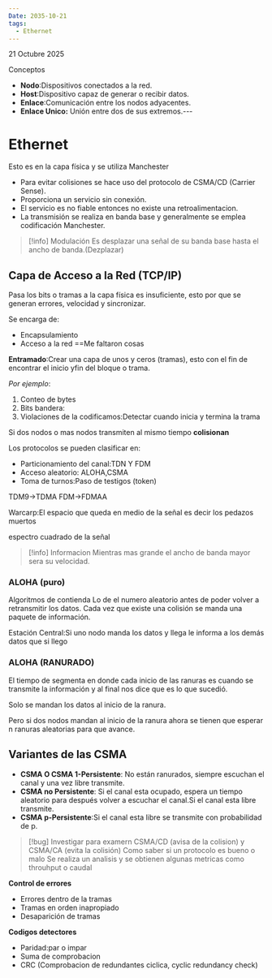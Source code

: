 ```yaml
---
Date: 2035-10-21
tags:
  - Ethernet
---
```

21 Octubre 2025
    
Conceptos

- **Nodo**:Dispositivos conectados a la red.
- **Host**:Dispositivo capaz de generar o recibir datos.
- **Enlace**:Comunicación entre los nodos adyacentes.
- **Enlace Unico:** Unión entre dos de sus extremos.---


# Ethernet

Esto es en la capa física  y se utiliza Manchester 
- Para evitar colisiones se hace uso del protocolo de CSMA/CD (Carrier Sense).
- Proporciona un servicio sin conexión.
- El servicio es no fiable entonces no existe una retroalimentacion.
- La transmisión se realiza en banda base y generalmente se emplea codificación Manchester. 


>[!info]  Modulación
>Es desplazar una señal de su banda base hasta el ancho de banda.(Dezplazar)


## Capa de Acceso a la Red (TCP/IP)

Pasa los bits o tramas a la capa física es insuficiente, esto por que se generan errores, velocidad y sincronizar.

Se encarga de:
- Encapsulamiento
- Acceso a la red 
==Me faltaron cosas


**Entramado**:Crear una capa de unos y ceros (tramas), esto con el fin de encontrar el inicio yfin del bloque o trama.

*Por ejemplo*:

1. Conteo de bytes
2. Bits bandera:
3. Violaciones de la codificamos:Detectar cuando inicia y termina la trama


Si dos nodos o mas nodos transmiten al mismo tiempo **colisionan**

Los protocolos se pueden clasificar en:

- Particionamiento del canal:TDN Y FDM
- Acceso aleatorio: ALOHA,CSMA
- Toma de turnos:Paso de testigos (token)

TDM9->TDMA
FDM->FDMAA

Warcarp:El espacio que queda en medio de la señal es decir los pedazos muertos


espectro cuadrado de la señal 

>[!info] Informacion
>Mientras mas grande el ancho de banda mayor sera su velocidad.


### ALOHA (puro)

Algoritmos de contienda
Lo de el numero aleatorio antes de poder volver a retransmitir los datos.
Cada vez que existe una colisión se manda una paquete de información.

Estación Central:Si uno nodo manda los datos y llega le informa a los demás datos que si llego

### ALOHA (RANURADO)


El tiempo de segmenta en donde cada inicio de las ranuras es cuando se transmite la información y al final nos dice que es lo que sucedió.

Solo se mandan los datos al inicio de la ranura.

Pero si dos nodos mandan al inicio de la ranura ahora se tienen que esperar n ranuras  aleatorias para que avance.

## Variantes de las CSMA

- **CSMA O CSMA 1-Persistente**: No están ranurados, siempre escuchan el canal y una vez libre transmite.
- **CSMA no Persistente**: Si el canal esta ocupado, espera un tiempo aleatorio para después volver a escuchar el canal.Si el canal esta libre transmite.
- **CSMA p-Persistente**:Si el canal esta libre se transmite con probabilidad de p.


>[!bug] Investigar para examern
>CSMA/CD (avisa de la colision) y CSMA/CA (evita la colisión)
>Como saber si un protocolo es bueno o malo
>Se realiza un analisis y se obtienen algunas metricas como throuhput o caudal


**Control de errores**

- Errores dentro de la tramas 
- Tramas en orden inapropiado
- Desaparición de tramas


**Codigos detectores**

- Paridad:par o impar
- Suma de comprobacion
- CRC (Comprobacion de redundantes ciclica, cyclic redundancy check)


